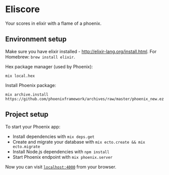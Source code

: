# Eliscore

Your scores in elixir with a flame of a phoenix.

## Environment setup

Make sure you have elixir installed - http://elixir-lang.org/install.html. For Homebrew:
`brew install elixir`.

Hex package manager (used by Phoenix):

`mix local.hex`

Install Phoenix package:

`mix archive.install https://github.com/phoenixframework/archives/raw/master/phoenix_new.ez`


## Project setup

To start your Phoenix app:

  * Install dependencies with `mix deps.get`
  * Create and migrate your database with `mix ecto.create && mix ecto.migrate`
  * Install Node.js dependencies with `npm install`
  * Start Phoenix endpoint with `mix phoenix.server`

Now you can visit [`localhost:4000`](http://localhost:4000) from your browser.

